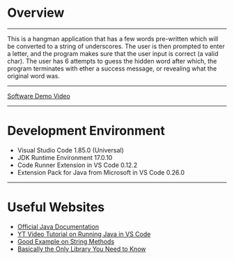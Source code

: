# Overview
***
This is a hangman application that has a few words pre-written which will be converted to a string of underscores. The user is then prompted to enter a letter, and the program makes sure that the user input is correct (a valid char). The user has 6 attempts to guess the hidden word after which, the program terminates with ether a success message, or revealing what the original word was.

***
[Software Demo Video](https://youtu.be/ucDvqNY2iiY)

***

# Development Environment
* Visual Studio Code 1.85.0 (Universal)
* JDK Runtime Environment 17.0.10
* Code Runner Extension in VS Code 0.12.2
* Extension Pack for Java from Microsoft in VS Code 0.26.0

***

# Useful Websites

* [ Official Java Documentation ](https://docs.oracle.com/en/java/)
* [ YT Video Tutorial on Running Java in VS Code  ](https://www.youtube.com/watch?v=BB0gZFpukJU)
* [ Good Example on String Methods ](https://www.w3schools.com/java/java_ref_string.asp)
* [ Basically the Only Library You Need to Know ](https://docs.oracle.com/javase/8/docs/api/java/util/package-summary.html)

